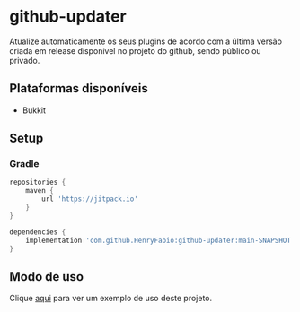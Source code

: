# github-updater
Atualize automaticamente os seus plugins de acordo com a última versão criada em release disponível no projeto do github, sendo público ou privado.

## Plataformas disponíveis
- Bukkit

## Setup

### Gradle
````groovy
repositories {
    maven {
        url 'https://jitpack.io'
    }
}
````

````groovy
dependencies {
    implementation 'com.github.HenryFabio:github-updater:main-SNAPSHOT'
}
````

## Modo de uso
Clique [aqui](https://github.com/HenryFabio/github-updater/tree/main/example) para ver um exemplo de uso deste projeto.